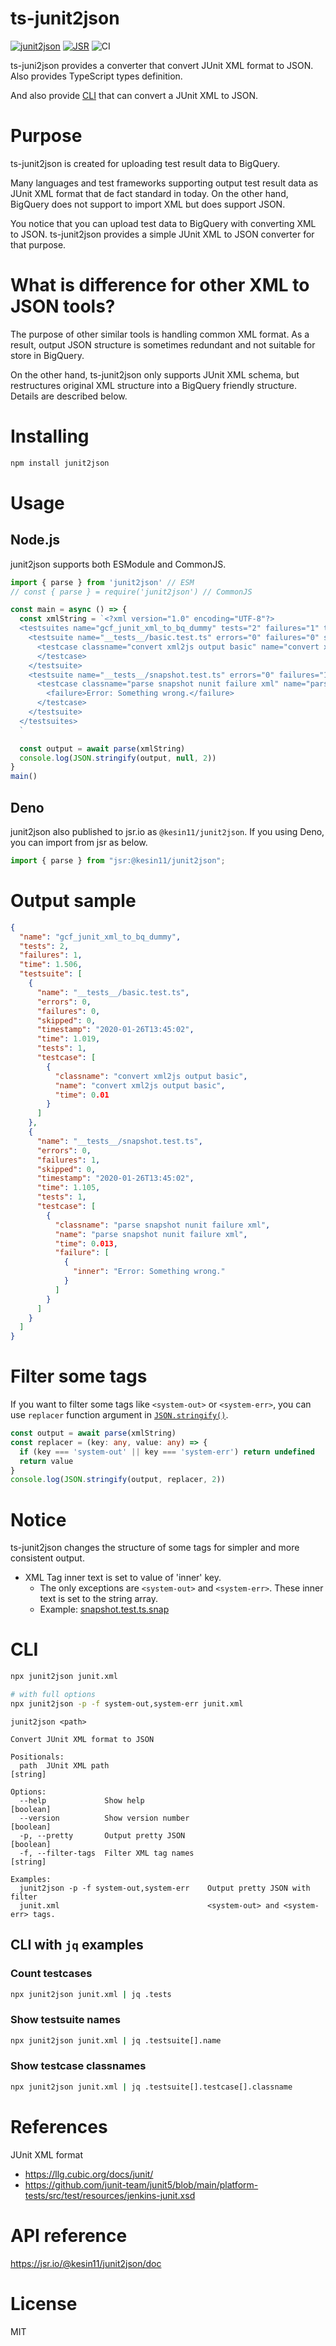 # ts-junit2json
[![junit2json](https://badgen.net/npm/v/junit2json)](https://www.npmjs.com/package/junit2json)
[![JSR](https://jsr.io/badges/@kesin11/junit2json)](https://jsr.io/@kesin11/junit2json)
![CI](https://github.com/Kesin11/ts-junit2json/workflows/Node%20CI/badge.svg)

ts-juni2json provides a converter that convert JUnit XML format to JSON. Also provides TypeScript types definition.

And also provide [CLI](#CLI) that can convert a JUnit XML to JSON.

# Purpose
ts-junit2json is created for uploading test result data to BigQuery.

Many languages and test frameworks supporting output test result data as JUnit XML format that de fact standard in today. On the other hand, BigQuery does not support to import XML but does support JSON.

You notice that you can upload test data to BigQuery with converting XML to JSON. ts-junit2json provides a simple JUnit XML to JSON converter for that purpose.

# What is difference for other XML to JSON tools?
The purpose of other similar tools is handling common XML format. As a result, output JSON structure is sometimes redundant and not suitable for store in BigQuery.

On the other hand, ts-junit2json only supports JUnit XML schema, but restructures original XML structure into a BigQuery friendly structure. Details are described below.

# Installing
```bash
npm install junit2json
```

# Usage
## Node.js
junit2json supports both ESModule and CommonJS.

```ts
import { parse } from 'junit2json' // ESM
// const { parse } = require('junit2json') // CommonJS

const main = async () => {
  const xmlString = `<?xml version="1.0" encoding="UTF-8"?>
  <testsuites name="gcf_junit_xml_to_bq_dummy" tests="2" failures="1" time="1.506">
    <testsuite name="__tests__/basic.test.ts" errors="0" failures="0" skipped="0" timestamp="2020-01-26T13:45:02" time="1.019" tests="1">
      <testcase classname="convert xml2js output basic" name="convert xml2js output basic" time="0.01">
      </testcase>
    </testsuite>
    <testsuite name="__tests__/snapshot.test.ts" errors="0" failures="1" skipped="0" timestamp="2020-01-26T13:45:02" time="1.105" tests="1">
      <testcase classname="parse snapshot nunit failure xml" name="parse snapshot nunit failure xml" time="0.013">
        <failure>Error: Something wrong.</failure>
      </testcase>
    </testsuite>
  </testsuites>
  `

  const output = await parse(xmlString)
  console.log(JSON.stringify(output, null, 2))
}
main()
```

## Deno
junit2json also published to jsr.io as `@kesin11/junit2json`.
If you using Deno, you can import from jsr as below.

```ts
import { parse } from "jsr:@kesin11/junit2json";
```

# Output sample
```json
{
  "name": "gcf_junit_xml_to_bq_dummy",
  "tests": 2,
  "failures": 1,
  "time": 1.506,
  "testsuite": [
    {
      "name": "__tests__/basic.test.ts",
      "errors": 0,
      "failures": 0,
      "skipped": 0,
      "timestamp": "2020-01-26T13:45:02",
      "time": 1.019,
      "tests": 1,
      "testcase": [
        {
          "classname": "convert xml2js output basic",
          "name": "convert xml2js output basic",
          "time": 0.01
        }
      ]
    },
    {
      "name": "__tests__/snapshot.test.ts",
      "errors": 0,
      "failures": 1,
      "skipped": 0,
      "timestamp": "2020-01-26T13:45:02",
      "time": 1.105,
      "tests": 1,
      "testcase": [
        {
          "classname": "parse snapshot nunit failure xml",
          "name": "parse snapshot nunit failure xml",
          "time": 0.013,
          "failure": [
            {
              "inner": "Error: Something wrong."
            }
          ]
        }
      ]
    }
  ]
}
```

# Filter some tags
If you want to filter some tags like `<system-out>` or `<system-err>`, you can use `replacer` function argument in [`JSON.stringify()`](https://developer.mozilla.org/en-US/docs/Web/JavaScript/Reference/Global_Objects/JSON/stringify).

```ts
const output = await parse(xmlString)
const replacer = (key: any, value: any) => {
  if (key === 'system-out' || key === 'system-err') return undefined
  return value
}
console.log(JSON.stringify(output, replacer, 2))
```

# Notice
ts-junit2json changes the structure of some tags for simpler and more consistent output.

- XML Tag inner text is set to value of 'inner' key.
  - The only exceptions are `<system-out>` and `<system-err>`. These inner text is set to the string array.
  - Example: [snapshot.test.ts.snap](./__tests__/__snapshots__/snapshot.test.ts.snap)

# CLI
```bash
npx junit2json junit.xml

# with full options
npx junit2json -p -f system-out,system-err junit.xml
```

```
junit2json <path>

Convert JUnit XML format to JSON

Positionals:
  path  JUnit XML path                                                  [string]

Options:
  --help             Show help                                         [boolean]
  --version          Show version number                               [boolean]
  -p, --pretty       Output pretty JSON                                [boolean]
  -f, --filter-tags  Filter XML tag names                               [string]

Examples:
  junit2json -p -f system-out,system-err    Output pretty JSON with filter
  junit.xml                                 <system-out> and <system-err> tags.
```

## CLI with `jq` examples
### Count testcases

```bash
npx junit2json junit.xml | jq .tests
```

### Show testsuite names

```bash
npx junit2json junit.xml | jq .testsuite[].name
```

### Show testcase classnames

```bash
npx junit2json junit.xml | jq .testsuite[].testcase[].classname
```

# References
JUnit XML format

- https://llg.cubic.org/docs/junit/
- https://github.com/junit-team/junit5/blob/main/platform-tests/src/test/resources/jenkins-junit.xsd

# API reference
https://jsr.io/@kesin11/junit2json/doc

# License
MIT
